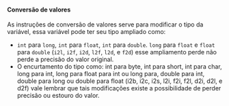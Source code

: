 #### Conversão de valores

 
As instruções de conversão de valores serve para modificar o tipo da variável, essa variável pode ter seu tipo ampliado como: 

* `int` para `long`, `int` para `float`, `int` para `double`. `long` para `float` e `float` para `double` (`i2l`, `i2f`, `i2d`, `l2f`, `l2d`, e `f2d`) esse ampliamento perde não perde a precisão do valor original. 
*  O encurtamento do tipo como: int para byte, int para short, int para char, long para int, long para float para int ou long para, double para int, double para long ou double para float (i2b, i2c, i2s, l2i, f2i, f2l, d2i, d2l, e d2f) vale lembrar que tais modificações existe a possibilidade de perder precisão ou estouro do valor.
